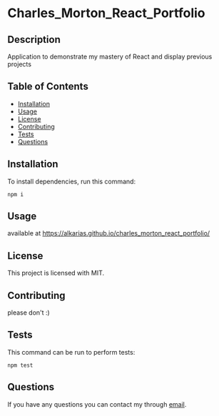 # Charles_Morton_React_Portfolio
## Description
Application to demonstrate my mastery of React and display previous projects
## Table of Contents
* [Installation](#installation)
* [Usage](#usage)
* [License](#license)
* [Contributing](#contributing)
* [Tests](#tests)
* [Questions](#questions)
## Installation
To install dependencies, run this command:
```
npm i
```
## Usage
available at https://alkarias.github.io/charles_morton_react_portfolio/
## License
This project is licensed with MIT.
## Contributing
please don't :)
## Tests
This command can be run to perform tests:
```
npm test
```
## Questions
If you have any questions you can contact my through [email](Alkarias29@gmail.com).